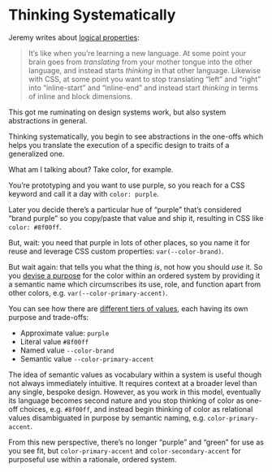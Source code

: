 # Thinking Systematically

Jeremy writes about [logical properties](https://adactio.com/journal/18640):

> It’s like when you’re learning a new language. At some point your brain goes from _translating_ from your mother tongue into the other language, and instead starts _thinking_ in that other language. Likewise with CSS, at some point you want to stop translating “left” and “right” into “inline-start” and “inline-end” and instead start _thinking_ in terms of inline and block dimensions.

This got me ruminating on design systems work, but also system abstractions in general.

Thinking systematically, you begin to see abstractions in the one-offs which helps you translate the execution of a specific design to traits of a generalized one.

What am I talking about? Take color, for example.

You’re prototyping and you want to use purple, so you reach for a CSS keyword and call it a day with `color: purple`.

Later you decide there’s a particular hue of “purple” that’s considered “brand purple” so you copy/paste that value and ship it, resulting in CSS like `color: #8f00ff`.

But, wait: you need that purple in lots of other places, so you name it for reuse and leverage CSS custom properties: `var(--color-brand)`.

But wait again: that tells you what the thing _is_, not how you should _use_ it. So you [devise a purpose](https://blog.jim-nielsen.com/2022/good-design-pt-ii/) for the color within an ordered system by providing it a semantic name which circumscribes its use, role, and function apart from other colors, e.g. `var(--color-primary-accent)`.

You can see how there are [different tiers of values](https://blog.jim-nielsen.com/2022/the-word-value-in-css/), each having its own purpose and trade-offs:

- Approximate value: `purple`
- Literal value `#8f00ff`
- Named value `--color-brand`
- Semantic value `--color-primary-accent`

The idea of semantic values as vocabulary within a system is useful though not always immediately intuitive. It requires context at a broader level than any single, bespoke design. However, as you work in this model, eventually its language becomes second nature and you stop thinking of color as one-off choices, e.g. `#8f00ff`, and instead begin thinking of color as relational values disambiguated in purpose by semantic naming, e.g. `color-primary-accent`. 

From this new perspective, there’s no longer “purple” and “green” for use as you see fit, but `color-primary-accent` and `color-secondary-accent` for purposeful use within a rationale, ordered system.